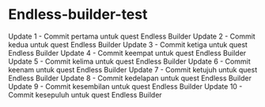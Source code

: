 # Endless-builder-test
Update 1 - Commit pertama untuk quest Endless Builder
Update 2 - Commit kedua untuk quest Endless Builder
Update 3 - Commit ketiga untuk quest Endless Builder
Update 4 - Commit keempat untuk quest Endless Builder
Update 5 - Commit kelima untuk quest Endless Builder
Update 6 - Commit keenam untuk quest Endless Builder
Update 7 - Commit ketujuh untuk quest Endless Builder
Update 8 - Commit kedelapan untuk quest Endless Builder
Update 9 - Commit kesembilan untuk quest Endless Builder
Update 10 - Commit kesepuluh untuk quest Endless Builder
